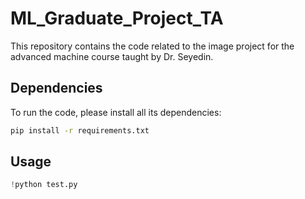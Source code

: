 # ML_Graduate_Project_TA
This repository contains the code related to the image project for the advanced machine course taught by Dr. Seyedin.

## Dependencies

To run the code, please install all its dependencies:
```sh
pip install -r requirements.txt
```

## Usage
```python
!python test.py

```
